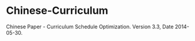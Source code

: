 Chinese-Curriculum
==================

Chinese Paper - Curriculum Schedule Optimization. Version 3.3, Date 2014-05-30.
